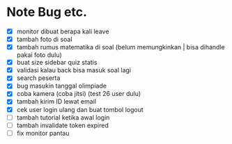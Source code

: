 # Note Bug etc.
- [x] monitor dibuat berapa kali leave
- [x] tambah foto di soal
- [x] tambah rumus matematika di soal (belum memungkinkan | bisa dihandle pakai foto dulu)
- [x] buat size sidebar quiz statis
- [x] validasi kalau back bisa masuk soal lagi
- [x] search peserta
- [x] bug masukin tanggal olimpiade
- [x] coba kamera (coba jitsi) (test 26 user dulu)
- [x] tambah kirim ID lewat email
- [x] cek user login ulang dan buat tombol logout
- [ ] tambah tutorial ketika awal login
- [ ] tambah invalidate token expired
- [ ] fix monitor pantau
